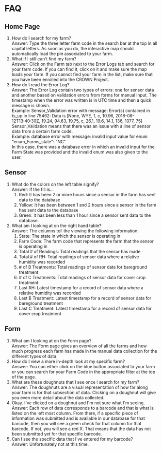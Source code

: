 

# FAQ

## Home Page

1. How do I search for my farm?  
Answer: Type the three letter farm code in the search bar at the top in all capital letters. As soon as you do, the interactive map should automatically load the pin associated to your farm.
2. What if I still can't find my farm?  
Answer: Click on the Farm tab next to the Error Logs tab and search for your farm code. If you can find it, click on it and make sure the map loads your farm. If you cannot find your farm in the list, make sure that you have been enrolled into the CROWN Project.
3. How do I read the Error Log?  
Answer: The Error Log contain two types of errors: one for sensor data and another based on validation errors from forms for manual input. The timestamp when the error was written is in UTC time and then a quick message is shown.  
Example: Sensor_Validation error with message: Error(s) contained in ts_up in line 75462: Data is [None, WYE, 1, c, 10.96, 2018-06-12T13:40:30Z, 19.24, 94.63, 19.75, c, 26.1, 19.6, 14.1, 136, 1077, 75]  
Sensor_Validation means that there was an issue with a line of sensor data from a certain farm code.  
Example: database error with message: invalid input value for enum "enum_Farms_state": "NC"  
In this case, there was a database error in which an invalid input for the Farm State was provided and the invalid enum was also given to the user.
## Sensor
1. What do the colors on the left table signify?  
Answer: If the fill is...  
	1. Red: It has been 2 or more hours since a sensor in the farm has sent data to the database  
	2. Yellow: It has been between 1 and 2 hours since a sensor in the farm has sent data to the database  
	3. Green: It has been less than 1 hour since a sensor sent data to the database.  
2. What am I looking at on the right hand table?  
Answer: The columns tell the viewing the following information:  
	1. State: The state in which the sensor is operating in  
    2. Farm Code: The farm code that represents the farm that the sensor is operating in  
    3. Total \# of Readings: Total readings that the sensor has made  
    4. Total \# of RH: Total readings of sensor data where a relative humidity was recorded  
    5. \# of B Treatments: Total readings of sensor data for bareground treatment  
    6. \# of C Treatments: Total readings of sensor data for cover crop treatment  
    7. Last RH: Latest timestamp for a record of sensor data where a relative humidity was recorded  
    8. Last B Treatment: Latest timestamp for a record of sensor data for bareground treatment  
    9. Last C Treatment: Latest timestamp for a record of sensor data for cover crop treatment  
## Form

1. What am I looking at on the Form page?  
Answer: The Form page gives an overview of all the farms and how much progress each farm has made in the manual data collection for the different types of data.  
2. How do I view a more in-depth look at my specific farm?  
Answer: You can either click on the blue button associated to your farm or you can search for your Farm Code in the appropriate filter at the top of the page.  
3. What are these doughnuts that I see once I search for my farm?  
Answer: The doughnuts are a visual representation of how far along your farm is for that subsection of data. Clicking on a doughnut will give you even more detail about the data collected.  
4. Okay. I've clicked on a doughnut and I'm not sure what I'm seeing.  
Answer: Each row of data corresponds to a barcode and that is what is listed on the left most column. From there, if a specific piece of information was submitted and is available in our database for that barcode, then you will see a green check for that column for that barcode. If not, you will see a red X. That means that the data has not been submitted yet for that specific barcode.  
5. Can I see the specific data that I've entered for my barcode?  
Answer: Unfortunately not at this time.